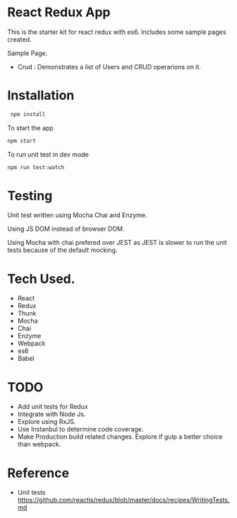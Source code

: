 # React Redux App

This is the starter kit for react redux with es6. Includes some sample pages created.

Sample Page. 
- Crud : Demonstrates a list of Users and CRUD operarions on it.

# Installation

```sh
 npm install
```
To start the app 

```sh
npm start
```

To run unit test in dev mode
```sh
npm run test:watch
```


# Testing
Unit test written using Mocha Chai and Enzyme.

Using JS DOM instead of browser DOM.

Using Mocha with chai prefered over JEST as JEST is slower to run the unit tests because of the default mocking.

# Tech Used.
- React
- Redux
- Thunk
- Mocha 
- Chai
- Enzyme
- Webpack
- es6
- Babel


# TODO 
- Add unit tests for Redux
- Integrate with Node Js.
- Explore using RxJS.
- Use Instanbul to determine code coverage.
- Make Production build related changes. Explore if gulp a better choice than webpack.

# Reference 
- Unit tests
https://github.com/reactjs/redux/blob/master/docs/recipes/WritingTests.md